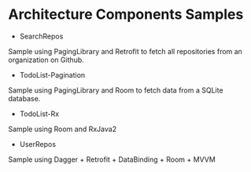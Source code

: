 Architecture Components Samples
===

* SearchRepos

Sample using PagingLibrary and Retrofit to fetch all repositories from an organization on Github.

* TodoList-Pagination

Sample using PagingLibrary and Room to fetch data from a SQLite database.

* TodoList-Rx

Sample using Room and RxJava2

* UserRepos

Sample using Dagger + Retrofit + DataBinding + Room + MVVM